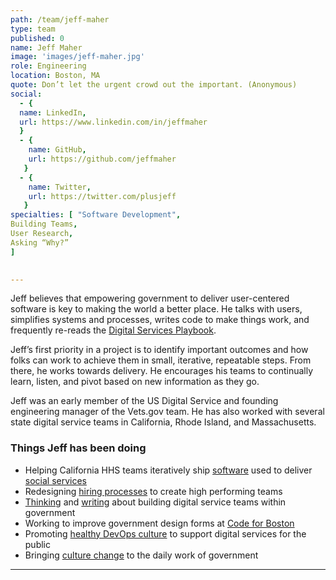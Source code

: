 ```yaml
---
path: /team/jeff-maher
type: team
published: 0
name: Jeff Maher
image: 'images/jeff-maher.jpg'
role: Engineering
location: Boston, MA
quote: Don’t let the urgent crowd out the important. (Anonymous)
social: 
  - {
  name: LinkedIn,
  url: https://www.linkedin.com/in/jeffmaher
  }
  - {
    name: GitHub,
    url: https://github.com/jeffmaher
   }
  - {
    name: Twitter,
    url: https://twitter.com/plusjeff
   } 
specialties: [ "Software Development",
Building Teams,
User Research,
Asking “Why?”
]

  
---
```


Jeff believes that empowering government to deliver user-centered software is key to making the world a better place. He talks with users, simplifies systems and processes, writes code to make things work, and frequently re-reads the [Digital Services Playbook](https://playbook.cio.gov/).

Jeff’s first priority in a project is to identify important outcomes and how folks can work to achieve them in small, iterative, repeatable steps. From there, he works towards delivery. He encourages his teams to continually learn, listen, and pivot based on new information as they go. 

Jeff was an early member of the US Digital Service and founding engineering manager of the Vets.gov team. He has also worked with several state digital service teams in California, Rhode Island, and Massachusetts.




### Things Jeff has been doing
* Helping California HHS teams iteratively ship [software](https://github.com/CA-MMISDigitalServices) used to deliver [social services](https://cwds.ca.gov/)
* Redesigning [hiring processes](https://civicactions.com/careers/) to create high performing teams
* [Thinking](https://ash.harvard.edu/people/jeff-maher) and [writing](https://medium.com/@plusjeff) about building digital service teams within government
* Working to improve government design forms at [Code for Boston](http://www.codeforboston.org/)
* Promoting [healthy DevOps culture](https://www.youtube.com/watch?time_continue=1&v=W_1tJ4n_okg) to support digital services for the public
* Bringing [culture change](https://medium.com/civicactions/meet-jeff-maher-bringing-cultural-change-to-the-daily-work-of-government-da0f69bc602b) to the daily work of government



------------------------------
